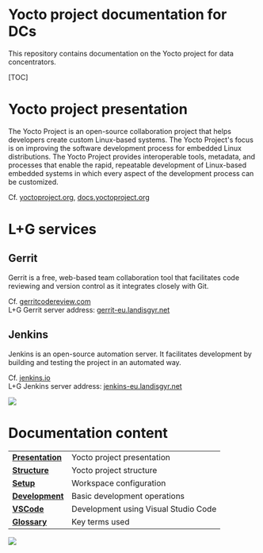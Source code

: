 # Yocto project documentation for DCs

This repository contains documentation on the Yocto project for data concentrators.

[TOC]

# Yocto project presentation
The Yocto Project is an open-source collaboration project that helps developers create custom Linux-based systems.
The Yocto Project's focus is on improving the software development process for embedded Linux distributions.
The Yocto Project provides interoperable tools, metadata, and processes that enable the rapid, repeatable development of Linux-based embedded systems in which every aspect of the development process can be customized.

Cf. [yoctoproject.org](https://www.yoctoproject.org)\, [docs.yoctoproject.org](https://docs.yoctoproject.org)

# L+G services

## Gerrit
Gerrit is a free, web-based team collaboration tool that facilitates code reviewing and version control as it integrates closely with Git.

Cf. [gerritcodereview.com](https://www.gerritcodereview.com)\
L+G Gerrit server address: [gerrit-eu.landisgyr.net](https://gerrit-eu.landisgyr.net)

## Jenkins
Jenkins is an open-source automation server.
It facilitates development by building and testing the project in an automated way.

Cf. [jenkins.io](https://www.jenkins.io)\
L+G Jenkins server address: [jenkins-eu.landisgyr.net](https://jenkins-eu.landisgyr.net)

[![][home]](#yocto-project-documentation-for-dcs)

# Documentation content

|                                        |                                            |
|----------------------------------------|--------------------------------------------|
|**[Presentation](/presentation.md)**    | Yocto project presentation                 |
|**[Structure](/yocto/structure.md)**    | Yocto project structure                    |
|**[Setup](/yocto/setup.md)**            | Workspace configuration                    |
|**[Development](/yocto/development.md)**| Basic development operations               |
|**[VSCode](/vscode/vscode.md)**         | Development using Visual Studio Code       |
|**[Glossary](/glossary.md)**            | Key terms used                             |

[![][home]](#yocto-project-documentation-for-dcs)


[home]: /images/ArrowUp.png
